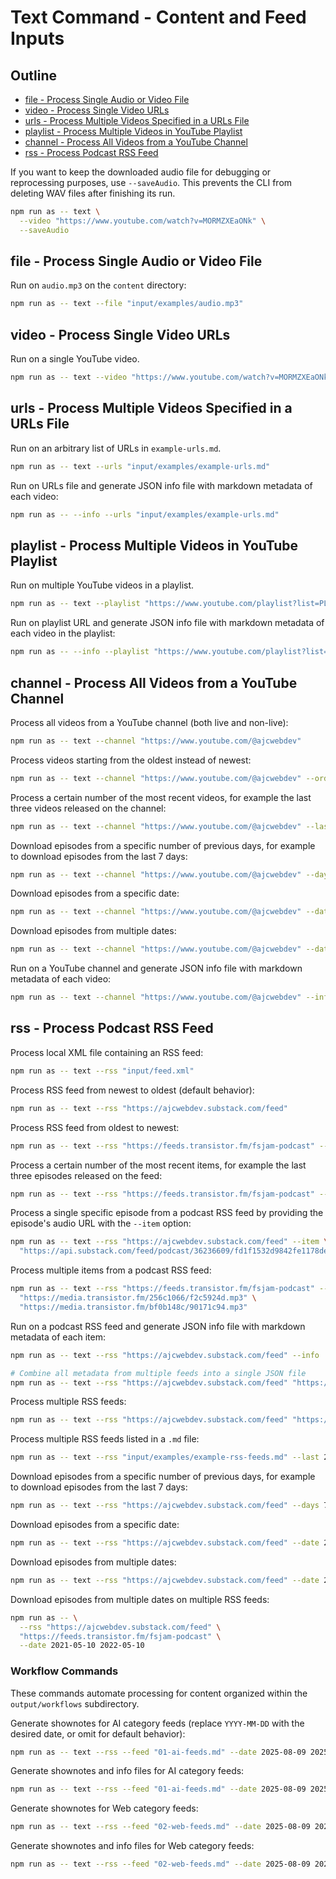 # Text Command - Content and Feed Inputs

## Outline

- [file - Process Single Audio or Video File](#file-process-single-audio-or-video-file)
- [video - Process Single Video URLs](#video-process-single-video-urls)
- [urls - Process Multiple Videos Specified in a URLs File](#urls-process-multiple-videos-specified-in-a-urls-file)
- [playlist - Process Multiple Videos in YouTube Playlist](#playlist-process-multiple-videos-in-youtube-playlist)
- [channel - Process All Videos from a YouTube Channel](#channel-process-all-videos-from-a-youtube-channel)
- [rss - Process Podcast RSS Feed](#rss-process-podcast-rss-feed)

If you want to keep the downloaded audio file for debugging or reprocessing purposes, use `--saveAudio`. This prevents the CLI from deleting WAV files after finishing its run.

```bash
npm run as -- text \
  --video "https://www.youtube.com/watch?v=MORMZXEaONk" \
  --saveAudio
```

## file - Process Single Audio or Video File

Run on `audio.mp3` on the `content` directory:

```bash
npm run as -- text --file "input/examples/audio.mp3"
```

## video - Process Single Video URLs

Run on a single YouTube video.

```bash
npm run as -- text --video "https://www.youtube.com/watch?v=MORMZXEaONk"
```

## urls - Process Multiple Videos Specified in a URLs File

Run on an arbitrary list of URLs in `example-urls.md`.

```bash
npm run as -- text --urls "input/examples/example-urls.md"
```

Run on URLs file and generate JSON info file with markdown metadata of each video:

```bash
npm run as -- --info --urls "input/examples/example-urls.md"
```

## playlist - Process Multiple Videos in YouTube Playlist

Run on multiple YouTube videos in a playlist.

```bash
npm run as -- text --playlist "https://www.youtube.com/playlist?list=PLCVnrVv4KhXPz0SoAVu8Rc1emAdGPbSbr"
```

Run on playlist URL and generate JSON info file with markdown metadata of each video in the playlist:

```bash
npm run as -- --info --playlist "https://www.youtube.com/playlist?list=PLCVnrVv4KhXPz0SoAVu8Rc1emAdGPbSbr"
```

## channel - Process All Videos from a YouTube Channel

Process all videos from a YouTube channel (both live and non-live):

```bash
npm run as -- text --channel "https://www.youtube.com/@ajcwebdev"
```

Process videos starting from the oldest instead of newest:

```bash
npm run as -- text --channel "https://www.youtube.com/@ajcwebdev" --order oldest
```

Process a certain number of the most recent videos, for example the last three videos released on the channel:

```bash
npm run as -- text --channel "https://www.youtube.com/@ajcwebdev" --last 1
```

Download episodes from a specific number of previous days, for example to download episodes from the last 7 days:

```bash
npm run as -- text --channel "https://www.youtube.com/@ajcwebdev" --days 7
```

Download episodes from a specific date:

```bash
npm run as -- text --channel "https://www.youtube.com/@ajcwebdev" --date 2025-05-09
```

Download episodes from multiple dates:

```bash
npm run as -- text --channel "https://www.youtube.com/@ajcwebdev" --date 2025-07-01 2025-07-10
```

Run on a YouTube channel and generate JSON info file with markdown metadata of each video:

```bash
npm run as -- text --channel "https://www.youtube.com/@ajcwebdev" --info
```

## rss - Process Podcast RSS Feed

Process local XML file containing an RSS feed:

```bash
npm run as -- text --rss "input/feed.xml"
```

Process RSS feed from newest to oldest (default behavior):

```bash
npm run as -- text --rss "https://ajcwebdev.substack.com/feed"
```

Process RSS feed from oldest to newest:

```bash
npm run as -- text --rss "https://feeds.transistor.fm/fsjam-podcast" --order oldest
```

Process a certain number of the most recent items, for example the last three episodes released on the feed:

```bash
npm run as -- text --rss "https://feeds.transistor.fm/fsjam-podcast" --last 3
```

Process a single specific episode from a podcast RSS feed by providing the episode's audio URL with the `--item` option:

```bash
npm run as -- text --rss "https://ajcwebdev.substack.com/feed" --item \
  "https://api.substack.com/feed/podcast/36236609/fd1f1532d9842fe1178de1c920442541.mp3"
```

Process multiple items from a podcast RSS feed:

```bash
npm run as -- text --rss "https://feeds.transistor.fm/fsjam-podcast" --item \
  "https://media.transistor.fm/256c1066/f2c5924d.mp3" \
  "https://media.transistor.fm/bf0b148c/90171c94.mp3"
```

Run on a podcast RSS feed and generate JSON info file with markdown metadata of each item:

```bash
npm run as -- text --rss "https://ajcwebdev.substack.com/feed" --info

# Combine all metadata from multiple feeds into a single JSON file
npm run as -- text --rss "https://ajcwebdev.substack.com/feed" "https://feeds.transistor.fm/fsjam-podcast" --info combined
```

Process multiple RSS feeds:

```bash
npm run as -- text --rss "https://ajcwebdev.substack.com/feed" "https://feeds.transistor.fm/fsjam-podcast"
```

Process multiple RSS feeds listed in a `.md` file:

```bash
npm run as -- text --rss "input/examples/example-rss-feeds.md" --last 2
```

Download episodes from a specific number of previous days, for example to download episodes from the last 7 days:

```bash
npm run as -- text --rss "https://ajcwebdev.substack.com/feed" --days 7
```

Download episodes from a specific date:

```bash
npm run as -- text --rss "https://ajcwebdev.substack.com/feed" --date 2021-05-10
```

Download episodes from multiple dates:

```bash
npm run as -- text --rss "https://ajcwebdev.substack.com/feed" --date 2021-05-10 2022-05-10
```

Download episodes from multiple dates on multiple RSS feeds:

```bash
npm run as -- \
  --rss "https://ajcwebdev.substack.com/feed" \
  "https://feeds.transistor.fm/fsjam-podcast" \
  --date 2021-05-10 2022-05-10
```

### Workflow Commands

These commands automate processing for content organized within the `output/workflows` subdirectory.

Generate shownotes for AI category feeds (replace `YYYY-MM-DD` with the desired date, or omit for default behavior):

```bash
npm run as -- text --rss --feed "01-ai-feeds.md" --date 2025-08-09 2025-08-10
```

Generate shownotes and info files for AI category feeds:

```bash
npm run as -- text --rss --feed "01-ai-feeds.md" --date 2025-08-09 2025-08-10 --metaInfo
```

Generate shownotes for Web category feeds:

```bash
npm run as -- text --rss --feed "02-web-feeds.md" --date 2025-08-09 2025-08-10
```

Generate shownotes and info files for Web category feeds:

```bash
npm run as -- text --rss --feed "02-web-feeds.md" --date 2025-08-09 2025-08-10 --metaInfo
```